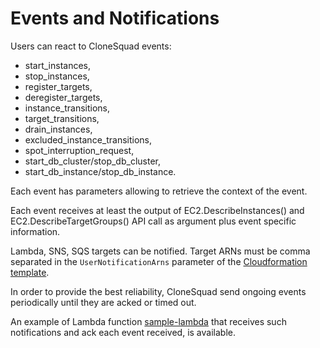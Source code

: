 
# Events and Notifications


Users can react to CloneSquad events:
* start_instances,
* stop_instances,
* register_targets,
* deregister_targets,
* instance_transitions,
* target_transitions,
* drain_instances,
* excluded_instance_transitions,
* spot_interruption_request,
* start_db_cluster/stop_db_cluster,
* start_db_instance/stop_db_instance.

Each event has parameters allowing to retrieve the context of the event.

Each event receives at least the output of EC2.DescribeInstances() and EC2.DescribeTargetGroups() API call
as argument plus event specific information.

Lambda, SNS, SQS targets can be notified. Target ARNs must be comma separated in the
`UserNotificationArns` parameter of the [Cloudformation template](../template.yaml).

In order to provide the best reliability, CloneSquad send ongoing events periodically until they are acked or timed out.

An example of Lambda function [sample-lambda](../examples/sam-sample-lambda/) that receives
such notifications and ack each event received, is available.

